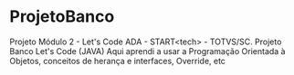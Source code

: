 # ProjetoBanco
Projeto Módulo 2 - Let's Code ADA - START&lt;tech> - TOTVS/SC.
Projeto Banco Let's Code (JAVA)
Aqui aprendi a usar a Programação Orientada à Objetos, conceitos de herança e interfaces, Override, etc


